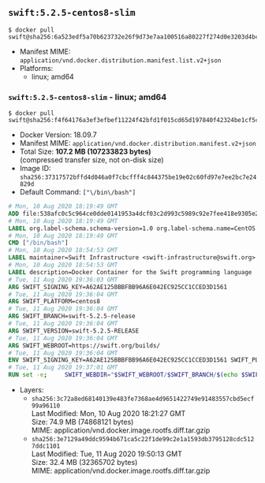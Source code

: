 ## `swift:5.2.5-centos8-slim`

```console
$ docker pull swift@sha256:6a523edf5a70b623732e26f9d73e7aa100516a80227f274d0e3203d4bc526844
```

-	Manifest MIME: `application/vnd.docker.distribution.manifest.list.v2+json`
-	Platforms:
	-	linux; amd64

### `swift:5.2.5-centos8-slim` - linux; amd64

```console
$ docker pull swift@sha256:f4f64176a3ef3efbef11224f42bfd1f015cd65d197840f42324be1cf5cbe51fa
```

-	Docker Version: 18.09.7
-	Manifest MIME: `application/vnd.docker.distribution.manifest.v2+json`
-	Total Size: **107.2 MB (107233823 bytes)**  
	(compressed transfer size, not on-disk size)
-	Image ID: `sha256:37317572bffd4d046a0f7cbcfff4c844375be19e02c60fd97e7ee2bc7e24829d`
-	Default Command: `["\/bin\/bash"]`

```dockerfile
# Mon, 10 Aug 2020 18:19:49 GMT
ADD file:538afc0c5c964ce0dde0141953a4dcf03c2d993c5989c92e7fee418e9305e2a3 in / 
# Mon, 10 Aug 2020 18:19:49 GMT
LABEL org.label-schema.schema-version=1.0 org.label-schema.name=CentOS Base Image org.label-schema.vendor=CentOS org.label-schema.license=GPLv2 org.label-schema.build-date=20200809
# Mon, 10 Aug 2020 18:19:49 GMT
CMD ["/bin/bash"]
# Mon, 10 Aug 2020 18:54:53 GMT
LABEL maintainer=Swift Infrastructure <swift-infrastructure@swift.org>
# Mon, 10 Aug 2020 18:54:53 GMT
LABEL description=Docker Container for the Swift programming language
# Tue, 11 Aug 2020 19:36:03 GMT
ARG SWIFT_SIGNING_KEY=A62AE125BBBFBB96A6E042EC925CC1CCED3D1561
# Tue, 11 Aug 2020 19:36:04 GMT
ARG SWIFT_PLATFORM=centos8
# Tue, 11 Aug 2020 19:36:04 GMT
ARG SWIFT_BRANCH=swift-5.2.5-release
# Tue, 11 Aug 2020 19:36:04 GMT
ARG SWIFT_VERSION=swift-5.2.5-RELEASE
# Tue, 11 Aug 2020 19:36:04 GMT
ARG SWIFT_WEBROOT=https://swift.org/builds/
# Tue, 11 Aug 2020 19:36:04 GMT
ENV SWIFT_SIGNING_KEY=A62AE125BBBFBB96A6E042EC925CC1CCED3D1561 SWIFT_PLATFORM=centos8 SWIFT_BRANCH=swift-5.2.5-release SWIFT_VERSION=swift-5.2.5-RELEASE SWIFT_WEBROOT=https://swift.org/builds/
# Tue, 11 Aug 2020 19:37:01 GMT
RUN set -e;     SWIFT_WEBDIR="$SWIFT_WEBROOT/$SWIFT_BRANCH/$(echo $SWIFT_PLATFORM | tr -d .)/"     && SWIFT_BIN_URL="$SWIFT_WEBDIR/$SWIFT_VERSION/$SWIFT_VERSION-$SWIFT_PLATFORM.tar.gz"     && SWIFT_SIG_URL="$SWIFT_BIN_URL.sig"     && export GNUPGHOME="$(mktemp -d)"     && curl -fsSL "$SWIFT_BIN_URL" -o swift.tar.gz "$SWIFT_SIG_URL" -o swift.tar.gz.sig     && gpg --batch --quiet --keyserver ha.pool.sks-keyservers.net --recv-keys "$SWIFT_SIGNING_KEY"     && gpg --batch --verify swift.tar.gz.sig swift.tar.gz     && tar -xzf swift.tar.gz --directory / --strip-components=1 $SWIFT_VERSION-$SWIFT_PLATFORM/usr/lib/swift/linux     && chmod -R o+r /usr/lib/swift     && rm -rf "$GNUPGHOME" swift.tar.gz.sig swift.tar.gz
```

-	Layers:
	-	`sha256:3c72a8ed68140139e483fe7368ae4d9651422749e91483557cbd5ecf99a96110`  
		Last Modified: Mon, 10 Aug 2020 18:21:27 GMT  
		Size: 74.9 MB (74868121 bytes)  
		MIME: application/vnd.docker.image.rootfs.diff.tar.gzip
	-	`sha256:3e7129a49ddc9594b671ca5c22f1de99c2e1a1593db3795128cdc5127ddc1101`  
		Last Modified: Tue, 11 Aug 2020 19:50:13 GMT  
		Size: 32.4 MB (32365702 bytes)  
		MIME: application/vnd.docker.image.rootfs.diff.tar.gzip
